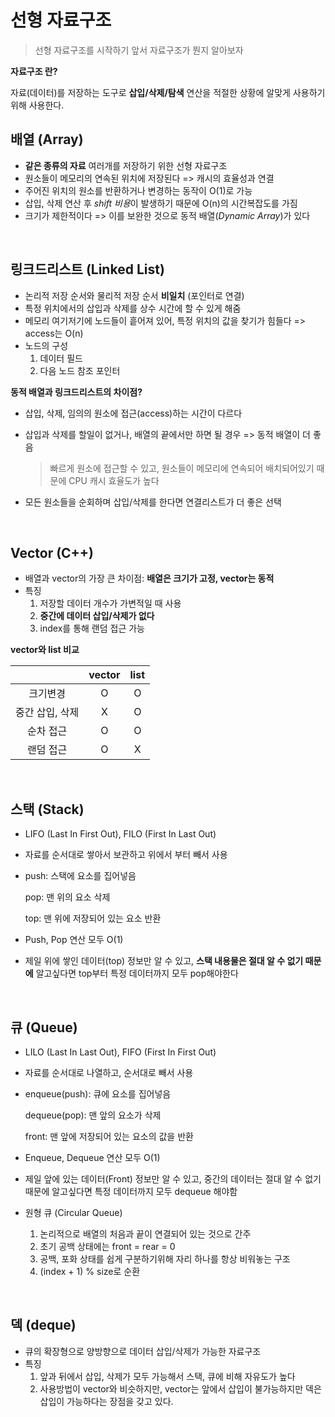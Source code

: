 # 선형 자료구조

> 선형 자료구조를 시작하기 앞서 자료구조가 뭔지 알아보자

**자료구조 란?**

자료(데이터)를 저장하는 도구로 **삽입/삭제/탐색** 연산을 적절한 상황에 알맞게 사용하기 위해 사용한다.

## 배열 (Array)

- **같은 종류의 자료** 여러개를 저장하기 위한 선형 자료구조
- 원소들이 메모리의 연속된 위치에 저장된다 => 캐시의 효율성과 연결
- 주어진 위치의 원소를 반환하거나 변경하는 동작이 O(1)로 가능
- 삽입, 삭제 연산 후 *shift 비용*이 발생하기 때문에 O(n)의 시간복잡도를 가짐
- 크기가 제한적이다 => 이를 보완한 것으로 동적 배열(*Dynamic Array*)가 있다

</br>

## 링크드리스트 (Linked List)

- 논리적 저장 순서와 물리적 저장 순서 **비일치** (포인터로 연결)
- 특정 위치에서의 삽입과 삭제를 상수 시간에 할 수 있게 해줌
- 메모리 여기저기에 노드들이 흩어져 있어, 특정 위치의 값을 찾기가 힘들다 => access는 O(n)
- 노드의 구성
  1. 데이터 필드
  2. 다음 노드 참조 포인터

**동적 배열과 링크드리스트의 차이점?**

- 삽입, 삭제, 임의의 원소에 접근(access)하는 시간이 다르다

- 삽입과 삭제를 할일이 없거나, 배열의 끝에서만 하면 될 경우 => 동적 배열이 더 좋음

  > 빠르게 원소에 접근할 수 있고, 원소들이 메모리에 연속되어 배치되어있기 때문에 CPU 캐시 효율도가 높다

- 모든 원소들을 순회하며 삽입/삭제를 한다면 연결리스트가 더 좋은 선택

</br>

## Vector (C++)

- 배열과 vector의 가장 큰 차이점: **배열은 크기가 고정, vector는 동적**
- 특징
  1. 저장할 데이터 개수가 가변적일 때 사용
  2. **중간에 데이터 삽입/삭제가 없다**
  3. index를 통해 랜덤 접근 가능

**vector와 list 비교**

|                 | vector | list |
| :-------------: | :----: | :--: |
|    크기변경     |   O    |  O   |
| 중간 삽입, 삭제 |   X    |  O   |
|    순차 접근    |   O    |  O   |
|    랜덤 접근    |   O    |  X   |

</br>

## 스택 (Stack)

- LIFO (Last In First Out), FILO (First In Last Out)

- 자료를 순서대로 쌓아서 보관하고 위에서 부터 빼서 사용

- push: 스택에 요소를 집어넣음

  pop: 맨 위의 요소 삭제

  top: 맨 위에 저장되어 있는 요소 반환

- Push, Pop 연산 모두 O(1)

- 제일 위에 쌓인 데이터(top) 정보만 알 수 있고, **스택 내용물은 절대 알 수 없기 때문에** 알고싶다면 top부터 특정 데이터까지 모두 pop해야한다

</br>

## 큐 (Queue)

- LILO (Last In Last Out), FIFO (First In First Out)

- 자료를 순서대로 나열하고, 순서대로 빼서 사용

- enqueue(push): 큐에 요소를 집어넣음

  dequeue(pop): 맨 앞의 요소가 삭제

  front: 맨 앞에 저장되어 있는 요소의 값을 반환

- Enqueue, Dequeue 연산 모두 O(1)

- 제일 앞에 있는 데이터(Front) 정보만 알 수 있고, 중간의 데이터는 절대 알 수 없기 때문에 알고싶다면 특정 데이터까지 모두 dequeue 해야함

- 원형 큐 (Circular Queue)

  1. 논리적으로 배열의 처음과 끝이 연결되어 있는 것으로 간주
  2. 초기 공백 상태에는 front = rear = 0
  3. 공백, 포화 상태를 쉽게 구분하기위해 자리 하나를 항상 비워놓는 구조
  4. (index + 1) % size로 순환

</br>

## 덱 (deque)

- 큐의 확장형으로 양방향으로 데이터 삽입/삭제가 가능한 자료구조
- 특징
  1. 앞과 뒤에서 삽입, 삭제가 모두 가능해서 스택, 큐에 비해 자유도가 높다
  2. 사용방법이 vector와 비슷하지만, vector는 앞에서 삽입이 불가능하지만 덱은 삽입이 가능하다는 장점을 갖고 있다.